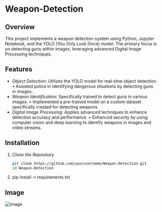 # Weapon-Detection

## Overview
This project implements a weapon detection system using Python, Jupyter Notebook, and the YOLO (You Only Look Once) model. The primary focus is on detecting guns within images, leveraging advanced Digital Image Processing techniques.

## Features
- *Object Detection*: Utilizes the YOLO model for real-time object detection.
   • Assisted police in identifying dangerous situations by detecting guns in images.
- *Weapon Identification*: Specifically trained to detect guns in various images.
   • Implemented a pre-trained model on a custom dataset specifically created for detecting weapons.
- *Digital Image Processing*: Applies advanced techniques to enhance detection accuracy and performance.
   • Enhanced security by using computer vision and deep learning to identify weapons in images and video streams.



## Installation
1. *Clone the Repository*
   ```sh
   git clone https://github.com/yourusername/Weapon-Detection.git
   cd Weapon-Detection
2. pip install -r requirements.txt

## Image

![image](https://github.com/Hrishiycce/Weapon-Detection/assets/99603285/93429cab-3151-4eb4-ab40-3bc3f69ae90d)
